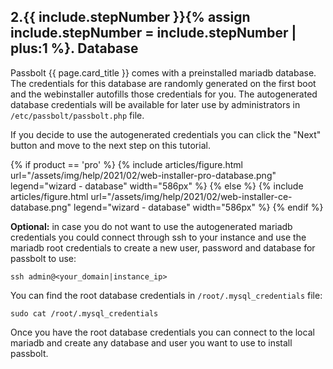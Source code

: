 ## 2.{{ include.stepNumber }}{% assign include.stepNumber = include.stepNumber | plus:1 %}. Database

Passbolt {{ page.card_title }} comes with a preinstalled mariadb database. The credentials for
this database are randomly generated on the first boot and the webinstaller autofills
those credentials for you. The autogenerated database credentials will be
available for later use by administrators in `/etc/passbolt/passbolt.php` file.

If you decide to use the autogenerated credentials you
can click the "Next" button and move to the next step on this tutorial.

{% if product == 'pro' %}
{% include articles/figure.html url="/assets/img/help/2021/02/web-installer-pro-database.png" legend="wizard - database" width="586px" %}
{% else %}
{% include articles/figure.html url="/assets/img/help/2021/02/web-installer-ce-database.png" legend="wizard - database" width="586px" %}
{% endif %}

**Optional:** in case you do not want to use the autogenerated mariadb
credentials you could connect through ssh to your instance
and use the mariadb root credentials to create a new
user, password and database for passbolt to use:

```
ssh admin@<your_domain|instance_ip>
```

You can find the root database credentials in `/root/.mysql_credentials` file:

```
sudo cat /root/.mysql_credentials
```

Once you have the root database credentials you can connect to the local mariadb
and create any database and user you want to use to install passbolt.

